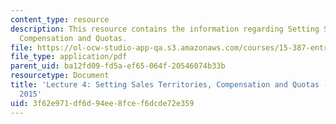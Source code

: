 ```yaml
---
content_type: resource
description: This resource contains the information regarding Setting Sales Territories,
  Compensation and Quotas.
file: https://ol-ocw-studio-app-qa.s3.amazonaws.com/courses/15-387-entrepreneurial-sales-spring-2015/3f62e971df6d94ee8fcef6dcde72e359_MIT15_387S15_Lecture4.pdf
file_type: application/pdf
parent_uid: ba12fd09-fd5a-ef65-064f-20546074b33b
resourcetype: Document
title: 'Lecture 4: Setting Sales Territories, Compensation and Quotas - 15.387 Spring
  2015'
uid: 3f62e971-df6d-94ee-8fce-f6dcde72e359
---
```

